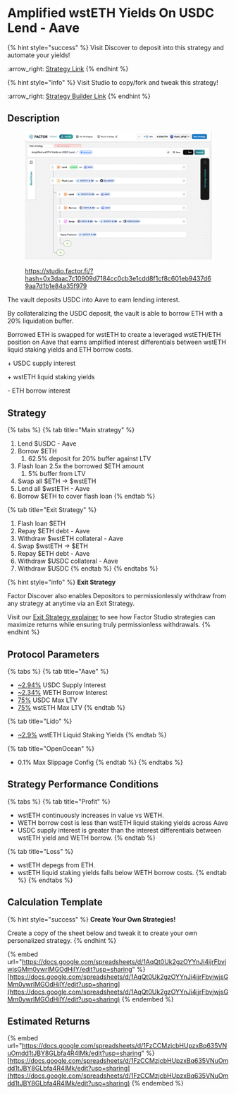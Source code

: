# Amplified wstETH Yields On USDC Lend - Aave

{% hint style="success" %}
Visit Discover to deposit into this strategy and automate your yields!

:arrow\_right: [Strategy Link](https://pro.factor.fi/strategies/0x4a05c725fda5b3b700839f4552be3513ced37f39)
{% endhint %}

{% hint style="info" %}
Visit Studio to copy/fork and tweak this strategy!

:arrow\_right: [Strategy Builder Link](https://studio.factor.fi/?hash=0x3daac7c10909d7184cc0cb3e1cdd8f1cf8c601eb9437d69aa7d1b1e84a35f979)
{% endhint %}

## Description

<figure><img src="../../../.gitbook/assets/image (61).png" alt=""><figcaption><p><a href="https://studio.factor.fi/?hash=0x3daac7c10909d7184cc0cb3e1cdd8f1cf8c601eb9437d69aa7d1b1e84a35f979">https://studio.factor.fi/?hash=0x3daac7c10909d7184cc0cb3e1cdd8f1cf8c601eb9437d69aa7d1b1e84a35f979</a></p></figcaption></figure>

The vault deposits USDC into Aave to earn lending interest.

By collateralizing the USDC deposit, the vault is able to borrow ETH with a 20% liquidation buffer.

Borrowed ETH is swapped for wstETH to create a leveraged wstETH/ETH position on Aave that earns amplified interest differentials between wstETH liquid staking yields and ETH borrow costs.

\+ USDC supply interest

\+ wstETH liquid staking yields

\- ETH borrow interest

## Strategy

{% tabs %}
{% tab title="Main strategy" %}
1. Lend $USDC - Aave
2. Borrow $ETH
   1. 62.5% deposit for 20% buffer against LTV
3. Flash loan 2.5x the borrowed $ETH amount
   1. 5% buffer from LTV
4. Swap all $ETH → $wstETH
5. Lend all $wstETH - Aave
6. Borrow $ETH to cover flash loan
{% endtab %}

{% tab title="Exit Strategy" %}
1. Flash loan $ETH
2. Repay $ETH debt - Aave
3. Withdraw $wstETH collateral - Aave
4. Swap $wstETH → $ETH
5. Repay $ETH debt - Aave
6. Withdraw $USDC collateral - Aave
7. Withdraw $USDC
{% endtab %}
{% endtabs %}

{% hint style="info" %}
**Exit Strategy**

Factor Discover also enables Depositors to permissionlessly withdraw from any strategy at anytime via an Exit Strategy.

Visit our [Exit Strategy explainer](../../../factor-studio/studio-pro/exit-strategy.md) to see how Factor Studio strategies can maximize returns while ensuring truly permissionless withdrawals.
{% endhint %}

## Protocol Parameters

{% tabs %}
{% tab title="Aave" %}
* [\~2.94%](https://app.aave.com/reserve-overview/?underlyingAsset=0xaf88d065e77c8cc2239327c5edb3a432268e5831\&marketName=proto_arbitrum_v3) USDC Supply Interest
* [\~2.34%](https://app.aave.com/reserve-overview/?underlyingAsset=0x82af49447d8a07e3bd95bd0d56f35241523fbab1\&marketName=proto_arbitrum_v3) WETH Borrow Interest
* [75%](https://app.aave.com/reserve-overview/?underlyingAsset=0xaf88d065e77c8cc2239327c5edb3a432268e5831\&marketName=proto_arbitrum_v3) USDC Max LTV
* [75%](https://app.aave.com/reserve-overview/?underlyingAsset=0x5979d7b546e38e414f7e9822514be443a4800529\&marketName=proto_arbitrum_v3) wstETH Max LTV
{% endtab %}

{% tab title="Lido" %}
* [\~2.9%](https://stake.lido.fi/) wstETH Liquid Staking Yields
{% endtab %}

{% tab title="OpenOcean" %}
* 0.1% Max Slippage Config
{% endtab %}
{% endtabs %}

## Strategy Performance Conditions

{% tabs %}
{% tab title="Profit" %}
* wstETH continuously increases in value vs WETH.
* WETH borrow cost is less than wstETH liquid staking yields across Aave
* USDC supply interest is greater than the interest differentials between wstETH yield and WETH borrow.
{% endtab %}

{% tab title="Loss" %}
* wstETH depegs from ETH.
* wstETH liquid staking yields falls below WETH borrow costs.
{% endtab %}
{% endtabs %}

## Calculation Template

{% hint style="success" %}
**Create Your Own Strategies!**

Create a copy of the sheet below and tweak it to create your own personalized strategy.
{% endhint %}

{% embed url="https://docs.google.com/spreadsheets/d/1AqQt0Uk2gzOYYnJi4ijrFbvjwjsGMm0ywrlMGOdHilY/edit?usp=sharing" %}
[https://docs.google.com/spreadsheets/d/1AqQt0Uk2gzOYYnJi4ijrFbvjwjsGMm0ywrlMGOdHilY/edit?usp=sharing](https://docs.google.com/spreadsheets/d/1AqQt0Uk2gzOYYnJi4ijrFbvjwjsGMm0ywrlMGOdHilY/edit?usp=sharing)
{% endembed %}

## Estimated Returns

{% embed url="https://docs.google.com/spreadsheets/d/1FzCCMzjcbHUpzxBq635VNuOmdd1tJBY8GLbfa4R4lMk/edit?usp=sharing" %}
[https://docs.google.com/spreadsheets/d/1FzCCMzjcbHUpzxBq635VNuOmdd1tJBY8GLbfa4R4lMk/edit?usp=sharing](https://docs.google.com/spreadsheets/d/1FzCCMzjcbHUpzxBq635VNuOmdd1tJBY8GLbfa4R4lMk/edit?usp=sharing)
{% endembed %}
